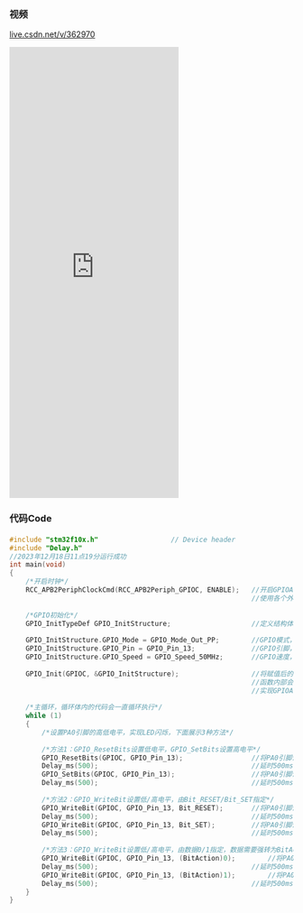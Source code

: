 

### 视频

[live.csdn.net/v/362970](https://live.csdn.net/v/362970)



<iframe src="https://live.csdn.net/v/362970" scrolling="no" border="0" frameborder="no" framespacing="0" allowfullscreen="true" height="800" weight="400"> </iframe>







### 代码Code

#### 

```c
#include "stm32f10x.h"                  // Device header
#include "Delay.h"
//2023年12月18日11点19分运行成功
int main(void)
{
	/*开启时钟*/
	RCC_APB2PeriphClockCmd(RCC_APB2Periph_GPIOC, ENABLE);	//开启GPIOA的时钟
															//使用各个外设前必须开启时钟，否则对外设的操作无效
	
	/*GPIO初始化*/
	GPIO_InitTypeDef GPIO_InitStructure;					//定义结构体变量
	
	GPIO_InitStructure.GPIO_Mode = GPIO_Mode_Out_PP;		//GPIO模式，赋值为推挽输出模式
	GPIO_InitStructure.GPIO_Pin = GPIO_Pin_13;				//GPIO引脚，赋值为第0号引脚
	GPIO_InitStructure.GPIO_Speed = GPIO_Speed_50MHz;		//GPIO速度，赋值为50MHz
	
	GPIO_Init(GPIOC, &GPIO_InitStructure);					//将赋值后的构体变量传递给GPIO_Init函数
															//函数内部会自动根据结构体的参数配置相应寄存器
															//实现GPIOA的初始化
	
	/*主循环，循环体内的代码会一直循环执行*/
	while (1)
	{
		/*设置PA0引脚的高低电平，实现LED闪烁，下面展示3种方法*/
		
		/*方法1：GPIO_ResetBits设置低电平，GPIO_SetBits设置高电平*/
		GPIO_ResetBits(GPIOC, GPIO_Pin_13);					//将PA0引脚设置为低电平
		Delay_ms(500);										//延时500ms
		GPIO_SetBits(GPIOC, GPIO_Pin_13);					//将PA0引脚设置为高电平
		Delay_ms(500);										//延时500ms
		
		/*方法2：GPIO_WriteBit设置低/高电平，由Bit_RESET/Bit_SET指定*/
		GPIO_WriteBit(GPIOC, GPIO_Pin_13, Bit_RESET);		//将PA0引脚设置为低电平
		Delay_ms(500);										//延时500ms
		GPIO_WriteBit(GPIOC, GPIO_Pin_13, Bit_SET);			//将PA0引脚设置为高电平
		Delay_ms(500);										//延时500ms
		
		/*方法3：GPIO_WriteBit设置低/高电平，由数据0/1指定，数据需要强转为BitAction类型*/
		GPIO_WriteBit(GPIOC, GPIO_Pin_13, (BitAction)0);		//将PA0引脚设置为低电平
		Delay_ms(500);										//延时500ms
		GPIO_WriteBit(GPIOC, GPIO_Pin_13, (BitAction)1);		//将PA0引脚设置为高电平
		Delay_ms(500);										//延时500ms
	}
}

```

